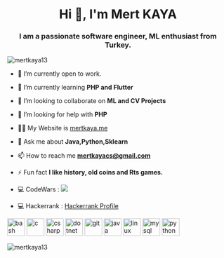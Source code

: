 <h1 align="center">Hi 👋, I'm Mert KAYA</h1>
<h3 align="center">I am a passionate software engineer, ML enthusiast from Turkey.</h3>

<p align="left"> <img src="https://komarev.com/ghpvc/?username=mertkaya13" alt="mertkaya13" /> </p>

- 🔭 I’m currently open to work.

- 🌱 I’m currently learning **PHP and Flutter**

- 👯 I’m looking to collaborate on **ML and CV Projects**

- 🤝 I’m looking for help with **PHP**

- 👨‍💻 My Website is  [mertkaya.me](mertkaya.me)

- 💬 Ask me about **Java,Python,Sklearn**

- 📫 How to reach me **mertkayacs@gmail.com**

- ⚡ Fun fact **I like history, old coins and Rts games.**

- 💻 CodeWars : <img src="https://www.codewars.com/users/mertkaya/badges/small"> 

- 💻 Hackerrank : [Hackerrank Profile](https://www.hackerrank.com/Mertilovski?hr_r=1)


<p align="left"><img src="https://www.vectorlogo.zone/logos/gnu_bash/gnu_bash-icon.svg" alt="bash" width="40" height="40"/> <img src="https://devicons.github.io/devicon/devicon.git/icons/c/c-original.svg" alt="c" width="40" height="40"/> <img src="https://devicons.github.io/devicon/devicon.git/icons/csharp/csharp-original.svg" alt="csharp" width="40" height="40"/> <img src="https://devicons.github.io/devicon/devicon.git/icons/dot-net/dot-net-original-wordmark.svg" alt="dotnet" width="40" height="40"/> <img src="https://www.vectorlogo.zone/logos/git-scm/git-scm-icon.svg" alt="git" width="40" height="40"/> <img src="https://devicons.github.io/devicon/devicon.git/icons/java/java-original-wordmark.svg" alt="java" width="40" height="40"/> <img src="https://devicons.github.io/devicon/devicon.git/icons/linux/linux-original.svg" alt="linux" width="40" height="40"/> <img src="https://devicons.github.io/devicon/devicon.git/icons/mysql/mysql-original-wordmark.svg" alt="mysql" width="40" height="40"/> <img src="https://devicons.github.io/devicon/devicon.git/icons/python/python-original.svg" alt="python" width="40" height="40"/></p><p><img align="left" src="https://github-readme-stats.vercel.app/api/top-langs/?username=mertkaya13&layout=compact&hide=html" alt="mertkaya13" /></p>

